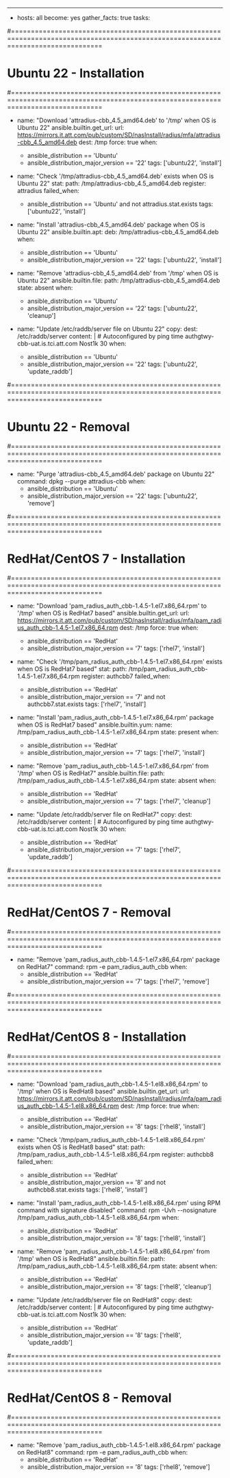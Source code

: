 ---
- hosts: all
  become: yes
  gather_facts: true
  tasks:

#===================================================================================================================================
# Ubuntu 22 - Installation
#===================================================================================================================================
  - name: "Download 'attradius-cbb_4.5_amd64.deb' to '/tmp' when OS is Ubuntu 22"
    ansible.builtin.get_url:
      url: https://mirrors.it.att.com/pub/custom/SD/nasInstall/radius/mfa/attradius-cbb_4.5_amd64.deb
      dest: /tmp
      force: true
    when:
      - ansible_distribution == 'Ubuntu'
      - ansible_distribution_major_version == '22'
    tags: ['ubuntu22', 'install']

  - name: "Check '/tmp/attradius-cbb_4.5_amd64.deb' exists when OS is Ubuntu 22"
    stat:
      path: /tmp/attradius-cbb_4.5_amd64.deb
    register: attradius
    failed_when:
      - ansible_distribution == 'Ubuntu' and not attradius.stat.exists
    tags: ['ubuntu22', 'install']

  - name: "Install 'attradius-cbb_4.5_amd64.deb' package when OS is Ubuntu 22"
    ansible.builtin.apt:
      deb: /tmp/attradius-cbb_4.5_amd64.deb
    when:
      - ansible_distribution == 'Ubuntu'
      - ansible_distribution_major_version == '22'
    tags: ['ubuntu22', 'install']

  - name: "Remove 'attradius-cbb_4.5_amd64.deb' from '/tmp' when OS is Ubuntu 22"
    ansible.builtin.file:
      path: /tmp/attradius-cbb_4.5_amd64.deb
      state: absent
    when:
      - ansible_distribution == 'Ubuntu'
      - ansible_distribution_major_version == '22'
    tags: ['ubuntu22', 'cleanup']

  - name: "Update /etc/raddb/server file on Ubuntu 22"
    copy:
      dest: /etc/raddb/server
      content: |
        # Autoconfigured by ping time
        authgtwy-cbb-uat.is.tci.att.com Nost1k 30
    when:
      - ansible_distribution == 'Ubuntu'
      - ansible_distribution_major_version == '22'
    tags: ['ubuntu22', 'update_raddb']

#===================================================================================================================================
# Ubuntu 22 - Removal
#===================================================================================================================================
  - name: "Purge 'attradius-cbb_4.5_amd64.deb' package on Ubuntu 22"
    command: dpkg --purge attradius-cbb
    when:
      - ansible_distribution == 'Ubuntu'
      - ansible_distribution_major_version == '22'
    tags: ['ubuntu22', 'remove']

#===================================================================================================================================
# RedHat/CentOS 7 - Installation
#===================================================================================================================================
  - name: "Download 'pam_radius_auth_cbb-1.4.5-1.el7.x86_64.rpm' to '/tmp' when OS is RedHat7 based"
    ansible.builtin.get_url:
      url: https://mirrors.it.att.com/pub/custom/SD/nasInstall/radius/mfa/pam_radius_auth_cbb-1.4.5-1.el7.x86_64.rpm
      dest: /tmp
      force: true
    when:
      - ansible_distribution == 'RedHat'
      - ansible_distribution_major_version == '7'
    tags: ['rhel7', 'install']

  - name: "Check '/tmp/pam_radius_auth_cbb-1.4.5-1.el7.x86_64.rpm' exists when OS is RedHat7 based"
    stat:
      path: /tmp/pam_radius_auth_cbb-1.4.5-1.el7.x86_64.rpm
    register: authcbb7
    failed_when:
      - ansible_distribution == 'RedHat'
      - ansible_distribution_major_version == '7' and not authcbb7.stat.exists
    tags: ['rhel7', 'install']

  - name: "Install 'pam_radius_auth_cbb-1.4.5-1.el7.x86_64.rpm' package when OS is RedHat7 based"
    ansible.builtin.yum:
      name: /tmp/pam_radius_auth_cbb-1.4.5-1.el7.x86_64.rpm
      state: present
    when:
      - ansible_distribution == 'RedHat'
      - ansible_distribution_major_version == '7'
    tags: ['rhel7', 'install']

  - name: "Remove 'pam_radius_auth_cbb-1.4.5-1.el7.x86_64.rpm' from '/tmp' when OS is RedHat7"
    ansible.builtin.file:
      path: /tmp/pam_radius_auth_cbb-1.4.5-1.el7.x86_64.rpm
      state: absent
    when:
      - ansible_distribution == 'RedHat'
      - ansible_distribution_major_version == '7'
    tags: ['rhel7', 'cleanup']

  - name: "Update /etc/raddb/server file on RedHat7"
    copy:
      dest: /etc/raddb/server
      content: |
        # Autoconfigured by ping time
        authgtwy-cbb-uat.is.tci.att.com Nost1k 30
    when:
      - ansible_distribution == 'RedHat'
      - ansible_distribution_major_version == '7'
    tags: ['rhel7', 'update_raddb']

#===================================================================================================================================
# RedHat/CentOS 7 - Removal
#===================================================================================================================================
  - name: "Remove 'pam_radius_auth_cbb-1.4.5-1.el7.x86_64.rpm' package on RedHat7"
    command: rpm -e pam_radius_auth_cbb
    when:
      - ansible_distribution == 'RedHat'
      - ansible_distribution_major_version == '7'
    tags: ['rhel7', 'remove']

#===================================================================================================================================
# RedHat/CentOS 8 - Installation
#===================================================================================================================================
  - name: "Download 'pam_radius_auth_cbb-1.4.5-1.el8.x86_64.rpm' to '/tmp' when OS is RedHat8 based"
    ansible.builtin.get_url:
      url: https://mirrors.it.att.com/pub/custom/SD/nasInstall/radius/mfa/pam_radius_auth_cbb-1.4.5-1.el8.x86_64.rpm
      dest: /tmp
      force: true
    when:
      - ansible_distribution == 'RedHat'
      - ansible_distribution_major_version == '8'
    tags: ['rhel8', 'install']

  - name: "Check '/tmp/pam_radius_auth_cbb-1.4.5-1.el8.x86_64.rpm' exists when OS is RedHat8 based"
    stat:
      path: /tmp/pam_radius_auth_cbb-1.4.5-1.el8.x86_64.rpm
    register: authcbb8
    failed_when:
      - ansible_distribution == 'RedHat'
      - ansible_distribution_major_version == '8' and not authcbb8.stat.exists
    tags: ['rhel8', 'install']

  - name: "Install 'pam_radius_auth_cbb-1.4.5-1.el8.x86_64.rpm' using RPM command with signature disabled"
    command: rpm -Uvh --nosignature /tmp/pam_radius_auth_cbb-1.4.5-1.el8.x86_64.rpm
    when:
      - ansible_distribution == 'RedHat'
      - ansible_distribution_major_version == '8'
    tags: ['rhel8', 'install']

  - name: "Remove 'pam_radius_auth_cbb-1.4.5-1.el8.x86_64.rpm' from '/tmp' when OS is RedHat8"
    ansible.builtin.file:
      path: /tmp/pam_radius_auth_cbb-1.4.5-1.el8.x86_64.rpm
      state: absent
    when:
      - ansible_distribution == 'RedHat'
      - ansible_distribution_major_version == '8'
    tags: ['rhel8', 'cleanup']

  - name: "Update /etc/raddb/server file on RedHat8"
    copy:
      dest: /etc/raddb/server
      content: |
        # Autoconfigured by ping time
        authgtwy-cbb-uat.is.tci.att.com Nost1k 30
    when:
      - ansible_distribution == 'RedHat'
      - ansible_distribution_major_version == '8'
    tags: ['rhel8', 'update_raddb']

#===================================================================================================================================
# RedHat/CentOS 8 - Removal
#===================================================================================================================================
  - name: "Remove 'pam_radius_auth_cbb-1.4.5-1.el8.x86_64.rpm' package on RedHat8"
    command: rpm -e pam_radius_auth_cbb
    when:
      - ansible_distribution == 'RedHat'
      - ansible_distribution_major_version == '8'
    tags: ['rhel8', 'remove']
